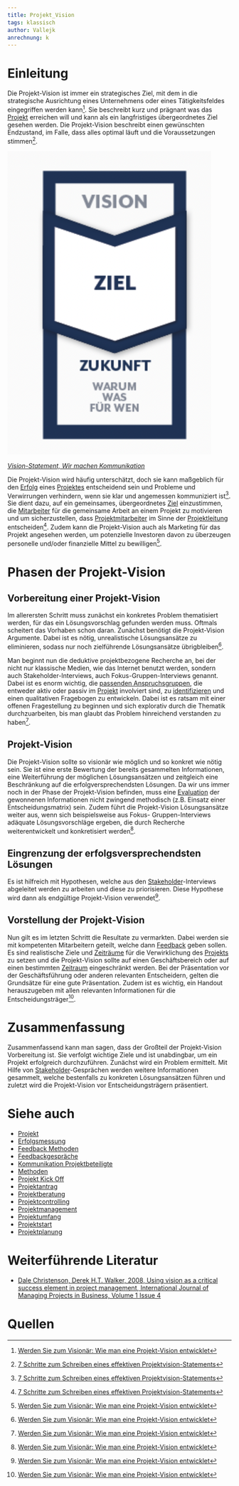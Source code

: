 ```yaml
---
title: Projekt_Vision
tags: klassisch
author: Vallejk
anrechnung: k
---
```


# Einleitung

Die Projekt-Vision ist immer ein strategisches Ziel, mit dem in die strategische Ausrichtung eines Unternehmens oder eines Tätigkeitsfeldes eingegriffen 
werden kann[^1]. Sie beschreibt kurz und prägnant was das [Projekt](Projekt.md) erreichen will und kann als ein langfristiges übergeordnetes Ziel 
gesehen werden. Die Projekt-Vision beschreibt einen gewünschten Endzustand, im Falle, dass alles optimal läuft und die Voraussetzungen stimmen[^2].

![Beispielabbildung](Projekt_Vision/Projektvision.png)

[*Vision-Statement, Wir machen Kommunikation*](https://assets.website-files.com/59b76f662cead100013dfc05/5dbab9af03da768b74e06887_Grafik_Vision_Mission_neu.png)

Die Projekt-Vision wird häufig unterschätzt, doch sie kann maßgeblich für den [Erfolg](Erfolgsmessung.md) eines [Projektes](Projekt.md) entscheidend 
sein und Probleme und Verwirrungen verhindern, wenn sie klar und angemessen kommuniziert ist[^2]. 
Sie dient dazu, auf ein gemeinsames, übergeordnetes [Ziel](Zielbeziehungen.md) einzustimmen, die [Mitarbeiter](Projektmitarbeiter.md) für die gemeinsame 
Arbeit an einem Projekt zu motivieren und um sicherzustellen, dass [Projektmitarbeiter](Projektmitarbeiter.md) im Sinne der [Projektleitung](Projektleiter.md) entscheiden[^2].
Zudem kann die Projekt-Vision auch als Marketing für das Projekt angesehen werden, um potenzielle Investoren davon zu überzeugen personelle und/oder 
finanzielle Mittel zu bewilligen[^1]. 

# Phasen der Projekt-Vision

## Vorbereitung einer Projekt-Vision

Im allerersten Schritt muss zunächst ein konkretes Problem thematisiert werden, für das ein 
Lösungsvorschlag gefunden werden muss. Oftmals scheitert das 
Vorhaben schon daran. Zunächst benötigt die Projekt-Vision Argumente. Dabei ist es nötig, unrealistische
Lösungsansätze zu eliminieren, sodass nur noch zielführende Lösungsansätze übrigbleiben[^1]. 

Man beginnt nun die deduktive projektbezogene Recherche an, bei der nicht nur klassische Medien, wie das 
Internet benutzt werden, sondern auch 
Stakeholder-Interviews, auch Fokus-Gruppen-Interviews genannt.
Dabei ist es enorm wichtig, die [passenden Anspruchsgruppen](Stakeholder_Register.md), die entweder aktiv 
oder passiv im [Projekt](Projekt.md) 
involviert sind, zu [identifizieren](Stakeholderanalyse.md) und einen qualitativen Fragebogen zu
entwickeln.
Dabei ist es ratsam mit einer offenen Fragestellung zu beginnen und sich explorativ durch die Thematik 
durchzuarbeiten, bis man glaubt das Problem hinreichend verstanden zu haben[^1].

## Projekt-Vision

Die Projekt-Vision sollte so visionär wie möglich und so konkret wie nötig sein. Sie ist eine erste 
Bewertung der bereits gesammelten Informationen, 
eine Weiterführung der möglichen Lösungsansätzen und zeitgleich eine Beschränkung auf die 
erfolgversprechendsten Lösungen. 
Da wir uns immer noch in der Phase der Projekt-Vision befinden, muss eine [Evaluation](Evaluation.md) der 
gewonnenen Informationen nicht zwingend 
methodisch (z.B. Einsatz einer Entscheidungsmatrix) sein. Zudem führt die Projekt-Vision Lösungsansätze 
weiter aus, wenn sich beispielsweise aus Fokus-
Gruppen-Interviews adäquate Lösungsvorschläge ergeben, die durch Recherche weiterentwickelt und 
konkretisiert werden[^1]. 

## Eingrenzung der erfolgsversprechendsten Lösungen

Es ist hilfreich mit Hypothesen, welche aus den [Stakeholder](Stakeholder_Register.md)-Interviews 
abgeleitet werden zu arbeiten und diese zu priorisieren. 
Diese Hypothese wird dann als endgültige Projekt-Vision verwendet[^1].

## Vorstellung der Projekt-Vision

Nun gilt es im letzten Schritt die Resultate zu vermarkten. Dabei werden sie mit kompetenten Mitarbeitern geteilt, welche dann [Feedback](Feedback_Methoden.md) geben sollen. Es sind realistische Ziele und [Zeiträume](Zeitplanung.md) für die Verwirklichung des [Projekts](Projekt.md) zu 
setzen und die Projekt-Vision sollte auf einen Geschäftsbereich oder auf einen bestimmten [Zeitraum](Zeitplanung.md) eingeschränkt werden.
Bei der Präsentation vor der Geschäftsführung oder anderen relevanten Entscheidern, gelten die Grundsätze 
für eine gute Präsentation. Zudem ist es wichtig, ein Handout herauszugeben mit allen relevanten 
Informationen für die Entscheidungsträger[^1].

# Zusammenfassung

Zusammenfassend kann man sagen, dass der Großteil der Projekt-Vision Vorbereitung ist. Sie verfolgt wichtige Ziele und ist unabdingbar, um ein Projekt erfolgreich durchzuführen.
Zunächst wird ein Problem ermittelt. Mit Hilfe von [Stakeholder](Stakeholder_Register.md)-Gesprächen 
werden weitere Informationen gesammelt, welche bestenfalls zu konkreten Lösungsansätzen führen und zuletzt 
wird die Projekt-Vision vor Entscheidungsträgern präsentiert.

# Siehe auch

* [Projekt](Projekt.md)
* [Erfolgsmessung](Erfolgsmessung.md)
* [Feedback Methoden](Feedback_Methoden.md)
* [Feedbackgespräche](Feedbackgespräche.md)
* [Kommunikation Projektbeteiligte](Kommunikation_Projektbeteiligte.md)
* [Methoden](Methoden.md)
* [Projekt Kick Off](Projekt_Kick_Off.md)
* [Projektantrag](Projektantrag.md)
* [Projektberatung](Projektberatung.md)
* [Projektcontrolling](Projektcontrolling.md)
* [Projektmanagement](Projektmanagement.md)
* [Projektumfang](Projektumfang.md)
* [Projektstart](Projektstart.md)
* [Projektplanung](Projektplanung.md)

# Weiterführende Literatur

* [Dale Christenson, Derek H.T. Walker, 2008, Using vision as a critical success element in project management, International Journal of Managing Projects in Business, Volume 1 Issue 4](https://www.emerald.com/insight/content/doi/10.1108/17538370810906291/full/html?casa_token=E_uiN0GA_OwAAAAA:ZKu-OzSQ_klpzC6hn2LimyB_Fk9pygs4Qc2cS3n8nUIlykGkn_yf37sPDyilv7eLjsb7E1EfH-jhLbc74ApzqvhaV_LIqG3a9GetZi9T_niSnwrcbXs)

# Quellen

[^1]: [Werden Sie zum Visionär: Wie man eine Projekt-Vision entwicklet](https://www.coliquio-insights.de/wie-sie-eine-projekt-vision-entwickeln/)
[^2]: [7 Schritte zum Schreiben eines effektiven Projektvision-Statements](https://teamhood.com/de/produktivitat/7-schritte-projektvision-statement/)
